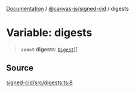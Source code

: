 [Documentation](../../../index.md) / [@canvas-js/signed-cid](../index.md) / digests

# Variable: digests

> **`const`** **digests**: [`Digest`](../type-aliases/Digest.md)[]

## Source

[signed-cid/src/digests.ts:8](https://github.com/canvasxyz/canvas/blob/4c6b729f/packages/signed-cid/src/digests.ts#L8)
